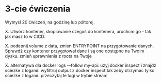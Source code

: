 # 3-cie ćwiczenia


Wymyśl 20 ćwiczeń, na godzinę lub półtorej.

X. Utwórz kontener, skopiowanie czegoś do kontenera, uruchom go - tak jak masz to w CICD.

X. podepnij volume z data, zmien ENTRYPOINT na przygotowanie danych. Sprawdź czy kontener przygotował dane i są one dostępne na Twoim dysku. zmień uprawnienia z roota na Twoje

X. alternatywa dla docker logs --follow my-api: uzyj docker inspect i znajdz sciezke z logami. wyfiltruj output z docker inspect tak zeby otrzymac tylko sciezke z logami. przeczytaj te logi w trybie stream 